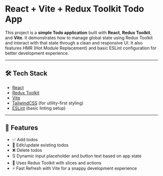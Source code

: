 # React + Vite + Redux Toolkit Todo App

This project is a **simple Todo application** built with **React**, **Redux Toolkit**, and **Vite**. It demonstrates how to manage global state using Redux Toolkit and interact with that state through a clean and responsive UI. It also features HMR (Hot Module Replacement) and basic ESLint configuration for better development experience.

---

## 🛠️ Tech Stack

- [React](https://reactjs.org/)
- [Redux Toolkit](https://redux-toolkit.js.org/)
- [Vite](https://vitejs.dev/)
- [TailwindCSS](https://tailwindcss.com/) (for utility-first styling)
- [ESLint](https://eslint.org/) (basic linting setup)

---

## 🚀 Features

- ✅ Add todos
- 🔁 Edit/update existing todos
- ❌ Delete todos
- 🔃 Dynamic input placeholder and button text based on app state
- 🧠 Uses Redux Toolkit with slices and actions
- ⚡ Fast Refresh with Vite for a snappy development experience